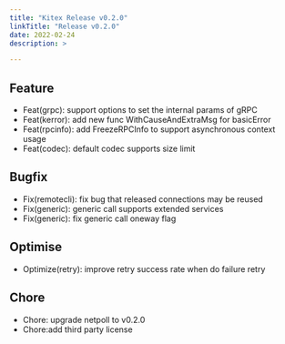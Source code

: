 ```yaml
---
title: "Kitex Release v0.2.0"
linkTitle: "Release v0.2.0"
date: 2022-02-24
description: >

---
```


## Feature

* Feat(grpc): support options to set the internal params of gRPC
* Feat(kerror): add new func WithCauseAndExtraMsg for basicError
* Feat(rpcinfo): add FreezeRPCInfo to support asynchronous context usage
* Feat(codec): default codec supports size limit

## Bugfix

* Fix(remotecli): fix bug that released connections may be reused
* Fix(generic): generic call supports extended services
* Fix(generic): fix generic call oneway flag

## Optimise

* Optimize(retry): improve retry success rate when do failure retry

## Chore

* Chore: upgrade netpoll to v0.2.0
* Chore:add third party license
